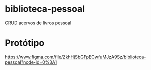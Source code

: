 # biblioteca-pessoal
CRUD acervos de livros pessoal

# Protótipo
https://www.figma.com/file/ZkhHjSbGFpECwfuMJzA9Sz/biblioteca-pessoal?node-id=0%3A1
